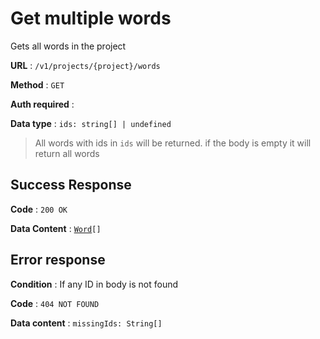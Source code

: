 # Get multiple words

Gets all words in the project

**URL** : `/v1/projects/{project}/words`

**Method** : `GET`

**Auth required** :

**Data type** : `ids: string[] | undefined`

> All words with ids in `ids` will be returned.
> if the body is empty it will return all words

## Success Response

**Code** : `200 OK`

**Data Content** : [`Word`](word.md)`[]`

## Error response

**Condition** : If any ID in body is not found

**Code** : `404 NOT FOUND`

**Data content** : `missingIds: String[]`
